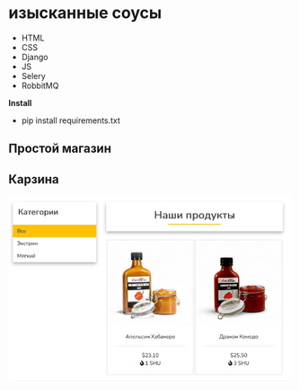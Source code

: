 # изысканные соусы

- HTML
- CSS
- Django
- JS
- Selery
- RobbitMQ


**Install**
- pip install requirements.txt

<h2>Простой магазин</h2>
<h2>Карзина</h2>



   ![alt text](screenshots/filename.jpg "Описание ")